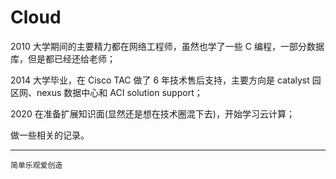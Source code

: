 # Cloud

2010 大学期间的主要精力都在网络工程师，虽然也学了一些 C 编程，一部分数据库，但是都已经还给老师；

2014 大学毕业，在 Cisco TAC 做了 6 年技术售后支持，主要方向是 catalyst 园区网、nexus 数据中心和 ACI solution support；

2020 在准备扩展知识面(显然还是想在技术圈混下去)，开始学习云计算；

做一些相关的记录。

---

`简单乐观爱创造`
